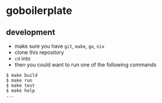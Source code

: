 # goboilerplate

## development

- make sure you have `git`, `make`, `go`, `nix`
- clone this repository
- `cd` into
- then you could want to run one of the following commands

```console
$ make build
$ make run
$ make test
$ make help
...
```
